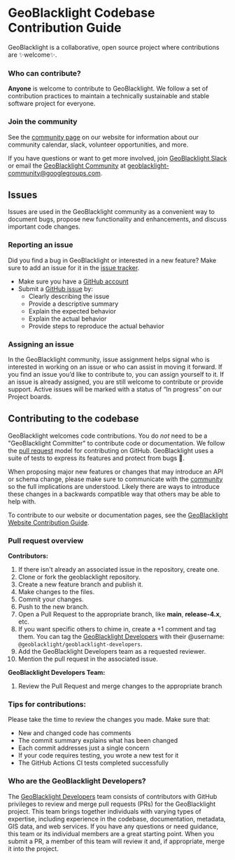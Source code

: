 # GeoBlacklight Codebase Contribution Guide
GeoBlacklight is a collaborative, open source project where contributions are :sparkles:welcome:sparkles:.

### Who can contribute?
**Anyone** is welcome to contribute to GeoBlacklight. We follow a set of contribution practices to maintain a technically sustainable and stable software project for everyone.

### Join the community
See the [community page](https://geoblacklight.org/community/) on our website for information about our community calendar, slack, volunteer opportunities, and more.

If you have questions or want to get more involved, join [GeoBlacklight Slack](https://geoblacklight.slack.com/join/shared_invite/zt-1p7dcay40-Ye_WTt5_iCqU8rDjzhkoWw#/shared-invite/email) or email the [GeoBlacklight Community](https://groups.google.com/g/geoblacklight-community) at [geoblacklight-community@googlegroups.com](mailto:geoblacklight-community@googlegroups.com).

## Issues
Issues are used in the GeoBlacklight community as a convenient way to document bugs, propose new functionality and enhancements, and discuss important code changes.

### Reporting an issue
Did you find a bug in GeoBlacklight or interested in a new feature? Make sure to add an issue for it in the [issue tracker](https://github.com/geoblacklight/geoblacklight/issues). 

 - Make sure you have a [GitHub account](https://github.com/signup/free)
 - Submit a [GitHub issue](./issues) by:
    - Clearly describing the issue
    - Provide a descriptive summary
    - Explain the expected behavior
    - Explain the actual behavior
    - Provide steps to reproduce the actual behavior

### Assigning an issue

In the GeoBlacklight community, issue assignment helps signal who is interested in working on an issue or who can assist in moving it forward. If you find an issue you’d like to contribute to, you can assign yourself to it. If an issue is already assigned, you are still welcome to contribute or provide support. Active issues will be marked with a status of “In progress” on our Project boards.

## Contributing to the codebase
GeoBlacklight welcomes code contributions. You do *not* need to be a "GeoBlacklight Committer" to contribute code or documentation. We follow the [pull request](https://help.github.com/articles/using-pull-requests/) model for contributing on GitHub. GeoBlacklight uses a suite of tests to express its features and protect from bugs :bug:.

When proposing major new features or changes that may introduce an API or schema change, please make sure to communicate with the [community](https://geoblacklight.org/community/) so the full implications are understood. Likely there are ways to introduce these changes in a backwards compatible way that others may be able to help with.

To contribute to our website or documentation pages, see the [GeoBlacklight Website Contribution Guide](https://github.com/geoblacklight/geoblacklight.github.io/blob/main/CONTRIBUTING.md).

### Pull request overview
**Contributors:**

1. If there isn't already an associated issue in the repository, create one.
1. Clone or fork the geoblacklight repository.
1. Create a new feature branch and publish it.
1. Make changes to the files.
1. Commit your changes.
1. Push to the new branch.
1. Open a Pull Request to the appropriate branch, like **main**, **release-4.x**, etc.
1. If you want specific others to chime in, create a +1 comment and tag them. You can tag the [GeoBlacklight Developers](#who-are-the-geoblacklight-developers) with their @username: `@geoblacklight/geoblacklight-developers`.
1. Add the GeoBlacklight Developers team as a requested reviewer.
1. Mention the pull request in the associated issue.

**GeoBlacklight Developers Team:**

1. Review the Pull Request and merge changes to the appropriate branch

### Tips for contributions:
Please take the time to review the changes you made. Make sure that:
- New and changed code has comments
- The commit summary explains what has been changed
- Each commit addresses just a single concern
- If your code requires testing, you wrote a new test for it
- The GitHub Actions CI tests completed successfully

### Who are the GeoBlacklight Developers?
The [GeoBlacklight Developers](https://github.com/orgs/geoblacklight/teams/geoblacklight-developers) team consists of contributors with GitHub privileges to review and merge pull requests (PRs) for the GeoBlacklight project. This team brings together individuals with varying types of expertise, including experience in the codebase, documentation, metadata, GIS data, and web services. If you have any questions or need guidance, this team or its individual members are a great starting point. When you submit a PR, a member of this team will review it and, if appropriate, merge it into the project.
